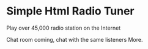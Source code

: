 # Simple Html Radio Tuner
Play over 45,000 radio station on the Internet



Chat room coming, chat with the same listeners
More.
